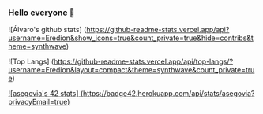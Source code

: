### Hello everyone 👋

<!--
**Eredion/Eredion** is a ✨ _special_ ✨ repository because its `README.md` (this file) appears on your GitHub profile.
-->

![Álvaro's github stats]
(https://github-readme-stats.vercel.app/api?username=Eredion&show_icons=true&count_private=true&hide=contribs&theme=synthwave)

![Top Langs]
(https://github-readme-stats.vercel.app/api/top-langs/?username=Eredion&layout=compact&theme=synthwave&count_private=true)

[![asegovia's 42 stats]
(https://badge42.herokuapp.com/api/stats/asegovia?privacyEmail=true)](https://github.com/Eredion)
                         
